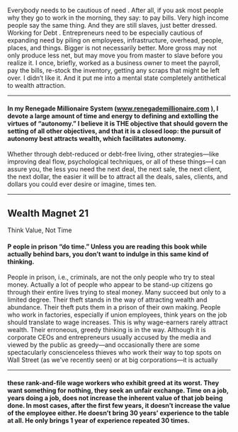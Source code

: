 Everybody needs to be cautious of need . After all, if you ask most people why they go to work in the morning, they say: to pay bills. Very high income people say the same thing. And they are still slaves, just better dressed. Working for Debt .
 Entrepreneurs need to be especially cautious of expanding need by piling on employees, infrastructure, overhead, people, places, and things. Bigger is not necessarily better. More gross may not only produce less net, but may move you from master to slave before you realize it. I once, briefly, worked as a business owner to meet the payroll, pay the bills, re-stock the inventory, getting any scraps that might be left over. I didn’t like it. And it put me into a mental state completely antithetical to wealth attraction.

-----

#### In my Renegade Millionaire System (www.renegademillionaire.com ), I devote a large amount of time and energy to defining and extolling the virtues of “autonomy.” I believe it is THE objective that should govern the setting of all other objectives, and that it is a closed loop: the pursuit of autonomy best attracts wealth, which facilitates autonomy.
 Whether through debt-reduced or debt-free living, other strategies—like improving deal flow, psychological techniques, or all of these things—I can assure you, the less you need the next deal, the next sale, the next client, the next dollar, the easier it will be to attract all the deals, sales, clients, and dollars you could ever desire or imagine, times ten.



-----

## Wealth Magnet 21

 Think Value, Not Time

#### P eople in prison “do time.” Unless you are reading this book while actually behind bars, you don’t want to indulge in this same kind of thinking.
 People in prison, i.e., criminals, are not the only people who try to steal money. Actually a lot of people who appear to be stand-up citizens go through their entire lives trying to steal money. Many succeed but only to a limited degree. Their theft stands in the way of attracting wealth and abundance. Their theft puts them in a prison of their own making.
 People who work in factories, especially if union employees, think years on the job should translate to wage increases. This is why wage-earners rarely attract wealth. Their erroneous, greedy thinking is in the way. Although it is corporate CEOs and entrepreneurs usually accused by the media and viewed by the public as greedy—and occasionally there are some spectacularly conscienceless thieves who work their way to top spots on Wall Street (as we’ve recently seen) or at big corporations—it is actually

-----

#### these rank-and-file wage workers who exhibit greed at its worst. They want something for nothing, they seek an unfair exchange. Time on a job, years doing a job, does not increase the inherent value of that job being done. In most cases, after the first few years, it doesn’t increase the value of the employee either. He doesn’t bring 30 years’ experience to the table at all. He only brings 1 year of experience repeated 30 times.
